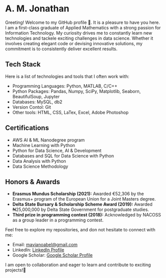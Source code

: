 # A. M. Jonathan

Greeting! Welcome to my GitHub profile 👋. It is a pleasure to have you here. I am a first-class graduate of Applied Mathematics with a strong passion for Information Technology. My curiosity drives me to constantly learn new technologies and tackele exciting challenges in data science. Whether it involves creating elegant code or devising innovative solutions, my commitment is to consistently deliver excellent results.

## Tech Stack
Here is a list of technologies and tools that I often work with:

- Programming Languages: Python, MATLAB, C/C++
- Python Packages: Pandas, Numpy, SciPy, Matplotlib, Seaborn, BeautifulSoup, Jupyter
- Databases: MySQL, db2
- Version Contol: Git
- Other tools: HTML, CSS, LaTex, Excel, Adobe Photoshop

## Certifications

- AWS AI & ML Nanodegree program
- Machine Learning with Python
- Python for Data Science, AI & Development
- Databases and SQL for Data Science with Python
- Data Analysis with Python
- Data Science Methodology

## Honors & Awards

- **Erasmus Mundus Scholarship (2021):** Awarded €52,306 by the Erasmus+ program of the European Union for a Joint Masters degree.
- **Delta State Bursary & Scholarship Scheme Award (2019):** Awarded ₦25,000,000 by Delta State Government for postgraduate studies.
- **Third prize in programming contest (2018):** Acknowledged by NACOSS as a group leader in a programming contest.

Feel free to explore my repositories, and don not hesitate to connect with me:
- Email: [mavianoabel@gmail.com](mailto:mavianoabel@gmail.com)
- LinkedIn: [LinkedIn Profile](https://www.linkedin.com/in/abel-jonathan-a69010183/)
- Google Scholar: [Google Scholar Profile]([https://www.linkedin.com/in/abel-jonathan-a69010183/](https://scholar.google.com/citations?hl=en&view_op=list_works&gmla=ANZ5fUN3EoZPb1-5xtsG7EflJxaeHxas8BFkwg8Wd7gFoQl2c3Bblikn_eeZKbRRrjoHDpYD9OJPz3HNzXpxtQ&user=tukcSV0AAAAJ))


I am open to collaboration and eager to learn and contribute to exciting projects!🦾
